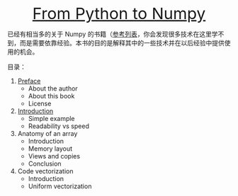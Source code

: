 <div align="center" style="font-size:36px"><a target='_blank' href='https://www.labri.fr/perso/nrougier/from-python-to-numpy/'>From Python to Numpy</a></div>

已经有相当多的关于 Numpy 的书籍（[参考列表](https://www.labri.fr/perso/nrougier/from-python-to-numpy/#bibliography)，你会发现很多技术在这里学不到，而是需要依靠经验。本书的目的是解释其中的一些技术并在以后经验中提供使用的机会。

目录：

1. [Preface](ch01-perface.ipynb)
    - About the author
    - About this book
    - License
1. [Introduction](ch02-Introduction.ipynb)
    - Simple example
    - Readability vs speed
1. Anatomy of an array
    - Introduction
    - Memory layout
    - Views and copies
    - Conclusion
1. Code vectorization
    - Introduction
    - Uniform vectorization